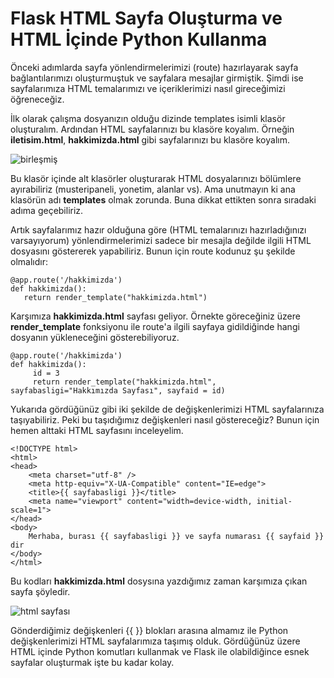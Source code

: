 # Flask HTML Sayfa Oluşturma ve HTML İçinde Python Kullanma 

Önceki adımlarda sayfa yönlendirmelerimizi (route) hazırlayarak sayfa bağlantılarımızı oluşturmuştuk ve sayfalara mesajlar girmiştik. Şimdi ise sayfalarımıza HTML temalarımızı ve içeriklerimizi nasıl gireceğimizi öğreneceğiz.

İlk olarak çalışma dosyanızın olduğu dizinde templates isimli klasör oluşturalım. Ardından HTML sayfalarınızı bu klasöre koyalım. Örneğin **iletisim.html**, **hakkimizda.html** gibi sayfalarınızı bu klasöre koyalım.

![birleşmiş](https://user-images.githubusercontent.com/59111328/135268882-371533b6-c1f3-411c-9f14-8a72786e30f4.png)

Bu klasör içinde alt klasörler oluşturarak HTML dosyalarınızı bölümlere ayırabiliriz (musteripaneli, yonetim, alanlar vs). Ama unutmayın ki ana klasörün adı **templates** olmak zorunda. Buna dikkat ettikten sonra sıradaki adıma geçebiliriz.

Artık sayfalarımız hazır olduğuna göre (HTML temalarınızı hazırladığınızı varsayıyorum) yönlendirmelerimizi sadece bir mesajla değilde ilgili HTML dosyasını göstererek yapabiliriz. Bunun için route kodunuz şu şekilde olmalıdır:

```
@app.route('/hakkimizda')
def hakkimizda():
   return render_template("hakkimizda.html")
```

Karşımıza **hakkimizda.html** sayfası geliyor. Örnekte göreceğiniz üzere **render_template** fonksiyonu ile route'a ilgili sayfaya gidildiğinde hangi dosyanın yükleneceğini gösterebiliyoruz.

```
@app.route('/hakkimizda')
def hakkimizda():
     id = 3
     return render_template("hakkimizda.html", sayfabasligi="Hakkımızda Sayfası", sayfaid = id) 

```

Yukarıda gördüğünüz gibi iki şekilde de değişkenlerimizi HTML sayfalarınıza taşıyabiliriz. Peki bu taşıdığımız değişkenleri nasıl göstereceğiz? Bunun için hemen alttaki HTML sayfasını inceleyelim.

```
<!DOCTYPE html>
<html>
<head>
    <meta charset="utf-8" />
    <meta http-equiv="X-UA-Compatible" content="IE=edge">
    <title>{{ sayfabasligi }}</title>
    <meta name="viewport" content="width=device-width, initial-scale=1">
</head>
<body>
    Merhaba, burası {{ sayfabasligi }} ve sayfa numarası {{ sayfaid }} dir
</body>
</html>

```
Bu kodları **hakkimizda.html** dosysına yazdığımız zaman karşımıza çıkan sayfa şöyledir.

![html sayfası](https://user-images.githubusercontent.com/59111328/135271620-161269c0-86fa-46aa-86fd-a5c33854ee3f.PNG)

Gönderdiğimiz değişkenleri {{ }} blokları arasına almamız ile Python değişkenlerimizi HTML sayfalarımıza taşımış olduk. Gördüğünüz üzere HTML içinde Python komutları kullanmak ve Flask ile olabildiğince esnek sayfalar oluşturmak işte bu kadar kolay.


